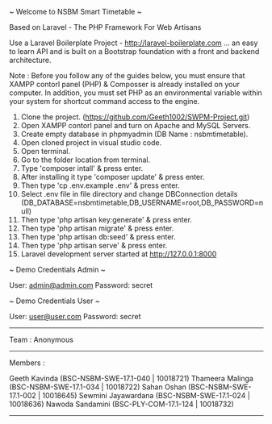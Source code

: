 ~ Welcome to NSBM Smart Timetable ~

Based on Laravel - The PHP Framework For Web Artisans

Use a Laravel Boilerplate Project - http://laravel-boilerplate.com ... an easy to learn API and is built on a Bootstrap foundation with a front and backend architecture.

Note : Before you follow any of the guides below, you must ensure that XAMPP contorl panel (PHP) & Composser is already installed on your computer. In addition, you must set PHP as an environmental variable within your system for shortcut command access to the engine.

01. Clone the project. (https://github.com/Geeth1002/SWPM-Project.git)
02. Open XAMPP contorl panel and turn on Apache and MySQL Servers. 
03. Create empty database in phpmyadmin (DB Name : nsbmtimetable).
04. Open cloned project in visual studio code.
05. Open terminal.
06. Go to the folder location from terminal.
07. Type 'composer intall' & press enter.
08. After installing it type 'composer update' & press enter.
09. Then type 'cp .env.example .env' & press enter.
10. Select .env file in file directory and change DBConnection details (DB_DATABASE=nsbmtimetable,DB_USERNAME=root,DB_PASSWORD=null)
11. Then type 'php artisan key:generate' & press enter.
12. Then type 'php artisan migrate' & press enter.
13. Then type 'php artisan db:seed' & press enter.
14. Then type 'php artisan serve' & press enter.
15. Laravel development server started at <http://127.0.0.1:8000>

~ Demo Credentials Admin ~

  User: admin@admin.com
  Password: secret
  
  ~ Demo Credentials User ~

  User: user@user.com
  Password: secret
___________________________________________________________________________________________________________________________________
Team : Anonymous
___________________________________________________________________________________________________________________________________
Members :

Geeth Kavinda (BSC-NSBM-SWE-17.1-040 | 10018721)
Thameera Malinga (BSC-NSBM-SWE-17.1-034 | 10018722)
Sahan Oshan (BSC-NSBM-SWE-17.1-002 | 10018645)
Sewmini Jayawardana (BSC-NSBM-SWE-17.1-024 | 10018636)
Nawoda Sandamini (BSC-PLY-COM-17.1-124 | 10018732)
___________________________________________________________________________________________________________________________________
